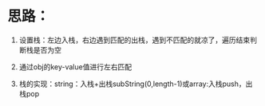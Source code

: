 # 思路：

1. 设置栈：左边入栈，右边遇到匹配的出栈，遇到不匹配的就凉了，遍历结束判断栈是否为空

2. 通过obj的key-value值进行左右匹配

3. 栈的实现：string：入栈+出栈subString(0,length-1)或array:入栈push，出栈pop
